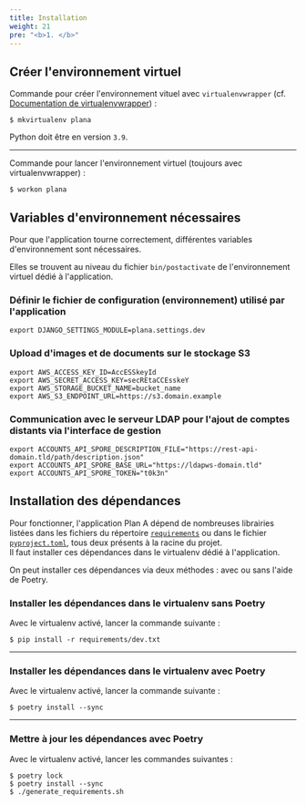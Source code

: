 ```yaml
---
title: Installation
weight: 21
pre: "<b>1. </b>"
---
```


## Créer l'environnement virtuel

Commande pour créer l'environnement vituel avec `virtualenvwrapper` (cf. [Documentation de virtualenvwrapper](https://virtualenvwrapper.readthedocs.io/en/latest/)) : 

```
$ mkvirtualenv plana
```
Python doit être en version `3.9`.

---

Commande pour lancer l'environnement virtuel (toujours avec virtualenvwrapper) : 

```
$ workon plana
```

## Variables d'environnement nécessaires

Pour que l'application tourne correctement, différentes variables d'environnement sont nécessaires.

Elles se trouvent au niveau du fichier `bin/postactivate` de l'environnement virtuel dédié à l'application.

### Définir le fichier de configuration (environnement) utilisé par l'application

```
export DJANGO_SETTINGS_MODULE=plana.settings.dev
```

### Upload d'images et de documents sur le stockage S3

```
export AWS_ACCESS_KEY_ID=AccESSkeyId
export AWS_SECRET_ACCESS_KEY=secREtaCCEsskeY
export AWS_STORAGE_BUCKET_NAME=bucket_name
export AWS_S3_ENDPOINT_URL=https://s3.domain.example
```

### Communication avec le serveur LDAP pour l'ajout de comptes distants via l'interface de gestion

```
export ACCOUNTS_API_SPORE_DESCRIPTION_FILE="https://rest-api-domain.tld/path/description.json"
export ACCOUNTS_API_SPORE_BASE_URL="https://ldapws-domain.tld"
export ACCOUNTS_API_SPORE_TOKEN="t0k3n"
```

## Installation des dépendances

Pour fonctionner, l'application Plan A dépend de nombreuses librairies listées dans les fichiers du répertoire [`requirements`](https://git.unistra.fr/di/plan_a/plana/-/tree/develop/requirements) ou dans le fichier [`pyproject.toml`](https://git.unistra.fr/di/plan_a/plana/-/blob/develop/pyproject.toml), tous deux présents à la racine du projet.   
Il faut installer ces dépendances dans le virtualenv dédié à l'application.  

On peut installer ces dépendances via deux méthodes : avec ou sans l'aide de Poetry.

### Installer les dépendances dans le virtualenv sans Poetry

Avec le virtualenv activé, lancer la commande suivante :

```
$ pip install -r requirements/dev.txt
```
---

### Installer les dépendances dans le virtualenv avec Poetry

Avec le virtualenv activé, lancer la commande suivante :

```
$ poetry install --sync
```

---

### Mettre à jour les dépendances avec Poetry

Avec le virtualenv activé, lancer les commandes suivantes :

```
$ poetry lock
$ poetry install --sync
$ ./generate_requirements.sh
```
